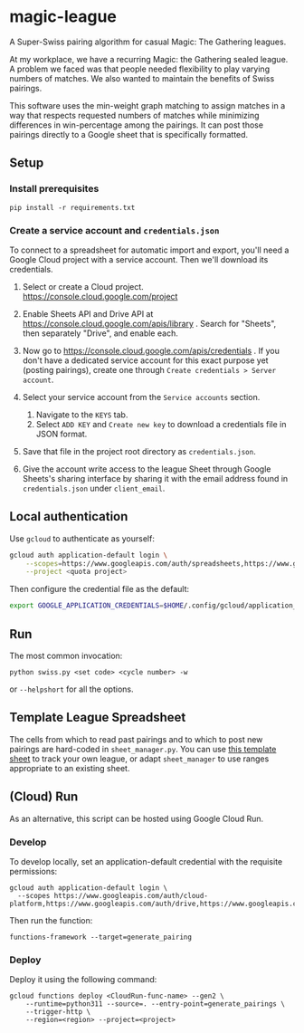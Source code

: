 # magic-league

A Super-Swiss pairing algorithm for casual Magic: The Gathering leagues.

At my workplace, we have a recurring Magic: the Gathering sealed league. A
problem we faced was that people needed flexibility to play varying numbers of
matches. We also wanted to maintain the benefits of Swiss pairings.

This software uses the min-weight graph matching to assign matches in a way that
respects requested numbers of matches while minimizing differences in
win-percentage among the pairings. It can post those pairings directly to a
Google sheet that is specifically formatted.

## Setup

### Install prerequisites

```
pip install -r requirements.txt
```

### Create a service account and `credentials.json`

To connect to a spreadsheet for automatic import and export, you'll need a
Google Cloud project with a service account. Then we'll download its
credentials.

1.  Select or create a Cloud project. https://console.cloud.google.com/project

1.  Enable Sheets API and Drive API at
    https://console.cloud.google.com/apis/library . Search for "Sheets", then
    separately "Drive", and enable each.

1.  Now go to https://console.cloud.google.com/apis/credentials . If you don't
    have a dedicated service account for this exact purpose yet (posting
    pairings), create one through `Create credentials > Server account`.

1.  Select your service account from the `Service accounts` section.

    1.  Navigate to the `KEYS` tab.
    1.  Select `ADD KEY` and `Create new key` to download a credentials file in
        JSON format.

1.  Save that file in the project root directory as `credentials.json`.

1.  Give the account write access to the league Sheet through Google Sheets's
    sharing interface by sharing it with the email address found in
    `credentials.json` under `client_email`.


## Local authentication

Use `gcloud` to authenticate as yourself:

```sh
gcloud auth application-default login \
    --scopes=https://www.googleapis.com/auth/spreadsheets,https://www.googleapis.com/auth/drive,https://www.googleapis.com/auth/cloud-platform \
    --project <quota project>
```

Then configure the credential file as the default:

```sh
export GOOGLE_APPLICATION_CREDENTIALS=$HOME/.config/gcloud/application_default_credentials.json
```

## Run

The most common invocation:

```
python swiss.py <set code> <cycle number> -w
```

or `--helpshort` for all the options.

## Template League Spreadsheet

The cells from which to read past pairings and to which to post new pairings are
hard-coded in `sheet_manager.py`. You can use [this template sheet][1] to track
your own league, or adapt `sheet_manager` to use ranges appropriate to an
existing sheet.

## (Cloud) Run

As an alternative, this script can be hosted using Google Cloud Run. 

### Develop

To develop locally, set an application-default credential with the requisite permissions:

```
gcloud auth application-default login \
  --scopes https://www.googleapis.com/auth/cloud-platform,https://www.googleapis.com/auth/drive,https://www.googleapis.com/auth/spreadsheets
```

Then run the function:

```
functions-framework --target=generate_pairing
```

### Deploy

Deploy it using the following command:

```
gcloud functions deploy <CloudRun-func-name> --gen2 \
    --runtime=python311 --source=. --entry-point=generate_pairings \
    --trigger-http \
    --region=<region> --project=<project>
```


[1]: https://docs.google.com/spreadsheets/d/1wDgi1rTJ3bq7-i91jEPzho4gVGx2SAaKOSALNtz41CA/edit?usp=sharing
